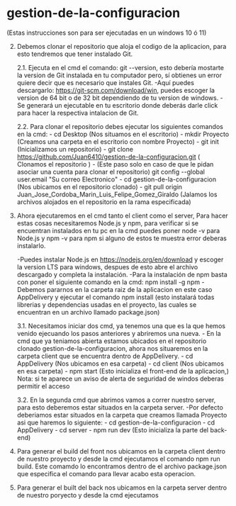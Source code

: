 # gestion-de-la-configuracion
(Estas instrucciones son para ser ejecutadas en un windows 10 ó 11)

   
2. Debemos clonar el repositorio que aloja el codigo de la aplicacion, para esto tendremos que tener instalado Git.
   
   2.1. Ejecuta en el cmd el comando: git --version, esto debería mostarte la version de Git instalada en tu computador pero, sí
       obtienes un error quiere decir que es necesario que instales Git.
         -Aquí puedes descargarlo: https://git-scm.com/download/win, puedes escoger la version de 64 bit o de 32 bit dependiendo de tu version de windows.
         -Se generará un ejecutable en tu escritorio donde deberás darle click para hacer la respectiva intalacion de Git.
   
   2.2. Para clonar el repositorio debes ejecutar los siguientes comandos en la cmd:
         - cd Desktop      (Nos situamos en el escritorio)
         - mkdir Proyecto  (Creamos una carpeta en el escritorio con nombre Proyecto)
         - git init        (Inicializamos un repositorio)
         - git clone https://github.com/Juan6410/gestion-de-la-configuracion.git  ( Clonamos el repositorio )
         -  (Este paso solo en caso de que le pidan asociar una cuenta para clonar el repositorio)   git config --global user.email "Su correo Electronico" 
         - cd gestion-de-la-configuracion  (Nos ubicamos en el repositorio clonado)
         - git pull origin Juan_Jose_Cordoba_Marin_Luis_Felipe_Gomez_Giraldo (Jalamos los archivos alojados en el repositorio en la rama especificada)
   
4. Ahora ejecutaremos en el cmd tanto el client como el server, Para hacer estas cosas necesitaremos Node.js y npm, para verificar si se encuentran instalados en tu pc en la cmd puedes poner
   node -v  para Node.js y npm -v para npm si alguno de estos te muestra error deberas instalarlo.
   
   -Puedes instalar Node.js en https://nodejs.org/en/download y escoger la version LTS para windows, despues de esto abre el archivo descargado y completa la instalación.
   -Para la instalación de npm basta con poner el siguiente comando en la cmd: npm install -g npm
   -Debemos pararnos en la carpeta raiz de la aplicacion en este caso AppDelivery y ejecutar el comando npm install (esto instalará todas librerias y dependencias usadas en el proyecto, las cuales se encuentran en un          archivo llamado package.json)
   
    3.1.  Necesitamos iniciar dos cmd, ya tenemos una que es la que hemos venido ejecuando los pasos anteriores y abriremos una nueva.
         - En la cmd que ya teniamos abierta estamos ubicados en el repositorio clonado gestion-de-la-configuracion, ahora nos situaremos en la carpeta client que se encuentra dentro de AppDelivery.
         - cd AppDelivery (Nos ubicamos en esa carpeta)
         - cd client (Nos ubicamos en esa carpeta)
         - npm start (Esto inicializa el front-end de la aplicacion,)
         Nota: si te aparece un aviso de alerta de seguridad de windos deberas permitir el acceso

    3.2. En la segunda cmd que abrimos vamos a correr nuestro server, para esto deberemos estar situados en la carpeta server.
         -Por defecto deberiamos estar situados en la carpeta que creamos llamada Proyecto asi que haremos lo siguiente:
         - cd gestion-de-la-configuracion
         - cd AppDelivery
         - cd server
         - npm run dev (Esto inicializa la parte del back-end)

5. Para generar el build del front nos ubicamos en la carpeta client dentro de nuestro proyecto y desde la cmd ejecutamos el comando npm run build. Este comamdo lo encontramos dentro de el archivo package.json que especifica el comando para llevar acabo esta operacion.
6. Para generar el built del back nos ubicamos en la carpeta server dentro de nuestro poryecto y desde la cmd ejecutamos
